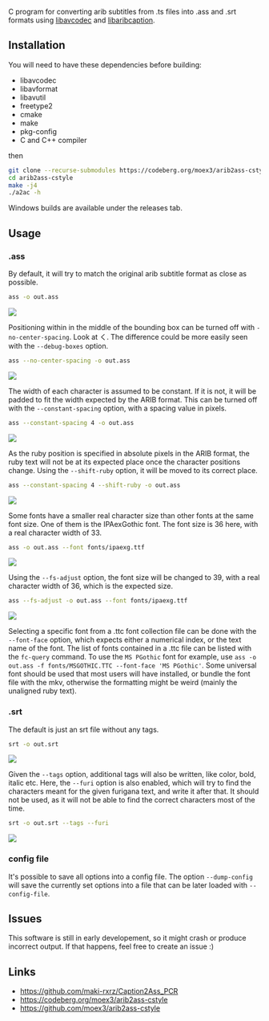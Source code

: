 C program for converting arib subtitles from .ts files into .ass and .srt formats using [libavcodec](https://ffmpeg.org/libavcodec.html) and [libaribcaption](https://github.com/xqq/libaribcaption).

## Installation
You will need to have these dependencies before building:
- libavcodec
- libavformat
- libavutil
- freetype2
- cmake
- make
- pkg-config
- C and C++ compiler

then
```bash
git clone --recurse-submodules https://codeberg.org/moex3/arib2ass-cstyle
cd arib2ass-cstyle
make -j4
./a2ac -h
```
Windows builds are available under the releases tab.

## Usage
### .ass
By default, it will try to match the original arib subtitle format as close as possible.
```bash
ass -o out.ass
```
![](https://ra.thesungod.xyz/CHne91o1.png)

Positioning within in the middle of the bounding box can be turned off with `-no-center-spacing`.
Look at く.
The difference could be more easily seen with the `--debug-boxes` option.
```bash
ass --no-center-spacing -o out.ass
```
![](https://ra.thesungod.xyz/hMQqcTdZ.png)

The width of each character is assumed to be constant. If it is not, it will be padded to fit the width expected by the ARIB format.
This can be turned off with the `--constant-spacing` option, with a spacing value in pixels.
```bash
ass --constant-spacing 4 -o out.ass
```
![](https://ra.thesungod.xyz/cpPpEFI2.png)

As the ruby position is specified in absolute pixels in the ARIB format, the ruby text will not be at its expected place once the character positions change.
Using the `--shift-ruby` option, it will be moved to its correct place.
```bash
ass --constant-spacing 4 --shift-ruby -o out.ass
```
![](https://ra.thesungod.xyz/hz-TESZ7.png)

Some fonts have a smaller real character size than other fonts at the same font size.
One of them is the IPAexGothic font.
The font size is 36 here, with a real character width of 33.
```bash
ass -o out.ass --font fonts/ipaexg.ttf
```
![](https://ra.thesungod.xyz/76VjxO1b.png)

Using the `--fs-adjust` option, the font size will be changed to 39, with a real character width of 36, which is the expected size.
```bash
ass --fs-adjust -o out.ass --font fonts/ipaexg.ttf
```
![](https://ra.thesungod.xyz/P1grPd24.png)

Selecting a specific font from a .ttc font collection file can be done with the `--font-face` option, which expects either a numerical index,
or the text name of the font.
The list of fonts contained in a .ttc file can be listed with the `fc-query` command.
To use the `MS PGothic` font for example, use `ass -o out.ass -f fonts/MSGOTHIC.TTC --font-face 'MS PGothic'`.
Some universal font should be used that most users will have installed, or bundle the font file with the mkv, otherwise the formatting might be weird (mainly the unaligned ruby text).

### .srt
The default is just an srt file without any tags.
```bash
srt -o out.srt
```
![](https://ra.thesungod.xyz/DQ-P9OgV.png)

Given the `--tags` option, additional tags will also be written, like color, bold, italic etc.
Here, the `--furi` option is also enabled, which will try to find the characters meant for the given furigana text, and write it after that.
It should not be used, as it will not be able to find the correct characters most of the time.
```bash
srt -o out.srt --tags --furi
```
![](https://ra.thesungod.xyz/vHosbLfL.png)

### config file
It's possible to save all options into a config file.
The option `--dump-config` will save the currently set options into a file that can be later loaded with `--config-file`.

## Issues
This software is still in early developement, so it might crash or produce incorrect output.
If that happens, feel free to create an issue :)

## Links
- https://github.com/maki-rxrz/Caption2Ass_PCR
- https://codeberg.org/moex3/arib2ass-cstyle
- https://github.com/moex3/arib2ass-cstyle
